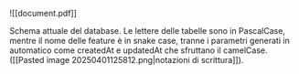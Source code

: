 ![[document.pdf]]

Schema attuale del database. Le lettere delle tabelle sono in PascalCase, mentre il nome delle feature è in snake case, tranne i parametri generati in automatico come createdAt e updatedAt che sfruttano il camelCase. ([[Pasted image 20250401125812.png|notazioni di scrittura]]).
